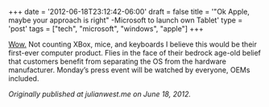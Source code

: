 +++
date = '2012-06-18T23:12:42-06:00'
draft = false
title = '&quot;Ok Apple, maybe your approach is right&quot; -Microsoft to launch own Tablet'
type = 'post'
tags = ["tech", "microsoft", "windows", "apple"]
+++

<a href="http://www.nytimes.com/2012/06/16/technology/microsoft-expected-to-introduce-tablet.html">Wow.</a> Not counting XBox, mice, and keyboards I believe this would be their first-ever computer product. Flies in the face of their bedrock age-old belief that customers benefit from separating the OS from the hardware manufacturer. Monday’s press event will be watched by everyone, OEMs included.<br />

<i>Originally published at julianwest.me on June 18, 2012.</i>
